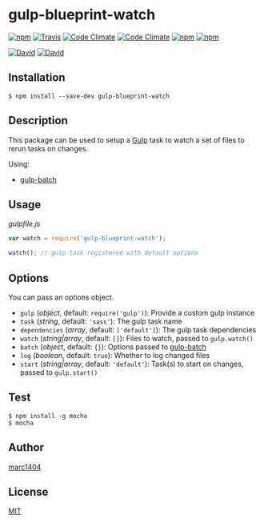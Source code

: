 # gulp-blueprint-watch
[![npm](https://img.shields.io/npm/v/gulp-blueprint-watch.svg?style=flat-square)](https://www.npmjs.com/package/gulp-blueprint-watch)
[![Travis](https://img.shields.io/travis/marc1404/gulp-blueprint-watch.svg?style=flat-square)](https://travis-ci.org/marc1404/gulp-blueprint-watch)
[![Code Climate](https://img.shields.io/codeclimate/github/marc1404/gulp-blueprint-watch.svg?style=flat-square)](https://codeclimate.com/github/marc1404/gulp-blueprint-watch)
[![Code Climate](https://img.shields.io/codeclimate/coverage/github/marc1404/gulp-blueprint-watch.svg?style=flat-square)](https://codeclimate.com/github/marc1404/gulp-blueprint-watch/coverage)
[![npm](https://img.shields.io/npm/l/gulp-blueprint-watch.svg?style=flat-square)](https://github.com/marc1404/gulp-blueprint-watch/blob/master/LICENSE)
[![npm](https://img.shields.io/npm/dm/gulp-blueprint-watch.svg?style=flat-square)](https://www.npmjs.com/package/gulp-blueprint-watch)

[![David](https://img.shields.io/david/marc1404/gulp-blueprint-watch.svg?style=flat-square)](https://github.com/marc1404/gulp-blueprint-watch/blob/master/package.json)
[![David](https://img.shields.io/david/dev/marc1404/gulp-blueprint-watch.svg?style=flat-square)](https://github.com/marc1404/gulp-blueprint-watch/blob/master/package.json)

## Installation
```
$ npm install --save-dev gulp-blueprint-watch
```
  
## Description
This package can be used to setup a [Gulp](https://www.npmjs.com/package/gulp) task to watch a set of files to rerun tasks on changes.

Using:
- [gulp-batch](https://www.npmjs.com/package/gulp-batch)

## Usage
*gulpfile.js*
```javascript
var watch = require('gulp-blueprint-watch');

watch(); // gulp task registered with default options
```
  
## Options
You can pass an options object.
- ```gulp``` (*object*, default: ```require('gulp')```): Provide a custom gulp instance
- ```task``` (*string*, default: ```'sass'```): The gulp task name
- ```dependencies``` (*array*, default: ```['default']```): The gulp task dependencies
- ```watch``` (*string|array*, default: ```[]```): Files to watch, passed to ```gulp.watch()```
- ```batch``` (*object*, default: ```{}```): Options passed to [gulp-batch](https://www.npmjs.com/package/gulp-batch)
- ```log``` (*boolean*, default: ```true```): Whether to log changed files
- ```start``` (*string|array*, default: ```'default'```): Task(s) to start on changes, passed to ```gulp.start()```

## Test
```
$ npm install -g mocha  
$ mocha
```

## Author
[marc1404](https://github.com/marc1404)

## License
[MIT](https://github.com/marc1404/gulp-blueprint-watch/blob/master/LICENSE)